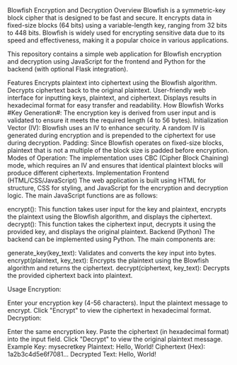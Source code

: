 Blowfish Encryption and Decryption
Overview
Blowfish is a symmetric-key block cipher that is designed to be fast and secure. It encrypts data in fixed-size blocks (64 bits) using a variable-length key, ranging from 32 bits to 448 bits. Blowfish is widely used for encrypting sensitive data due to its speed and effectiveness, making it a popular choice in various applications.

This repository contains a simple web application for Blowfish encryption and decryption using JavaScript for the frontend and Python for the backend (with optional Flask integration).

Features
Encrypts plaintext into ciphertext using the Blowfish algorithm.
Decrypts ciphertext back to the original plaintext.
User-friendly web interface for inputting keys, plaintext, and ciphertext.
Displays results in hexadecimal format for easy transfer and readability.
How Blowfish Works
#Key Generation#: The encryption key is derived from user input and is validated to ensure it meets the required length (4 to 56 bytes).
Initialization Vector (IV): Blowfish uses an IV to enhance security. A random IV is generated during encryption and is prepended to the ciphertext for use during decryption.
Padding: Since Blowfish operates on fixed-size blocks, plaintext that is not a multiple of the block size is padded before encryption.
Modes of Operation: The implementation uses CBC (Cipher Block Chaining) mode, which requires an IV and ensures that identical plaintext blocks will produce different ciphertexts.
Implementation
Frontend (HTML/CSS/JavaScript)
The web application is built using HTML for structure, CSS for styling, and JavaScript for the encryption and decryption logic. The main JavaScript functions are as follows:

encrypt(): This function takes user input for the key and plaintext, encrypts the plaintext using the Blowfish algorithm, and displays the ciphertext.
decrypt(): This function takes the ciphertext input, decrypts it using the provided key, and displays the original plaintext.
Backend (Python)
The backend can be implemented using Python. The main components are:

generate_key(key_text): Validates and converts the key input into bytes.
encrypt(plaintext, key_text): Encrypts the plaintext using the Blowfish algorithm and returns the ciphertext.
decrypt(ciphertext, key_text): Decrypts the provided ciphertext back into plaintext.

Usage
Encryption:

Enter your encryption key (4-56 characters).
Input the plaintext message to encrypt.
Click "Encrypt" to view the ciphertext in hexadecimal format.
Decryption:

Enter the same encryption key.
Paste the ciphertext (in hexadecimal format) into the input field.
Click "Decrypt" to view the original plaintext message.
Example
Key: mysecretkey
Plaintext: Hello, World!
Ciphertext (Hex): 1a2b3c4d5e6f7081...
Decrypted Text: Hello, World!
